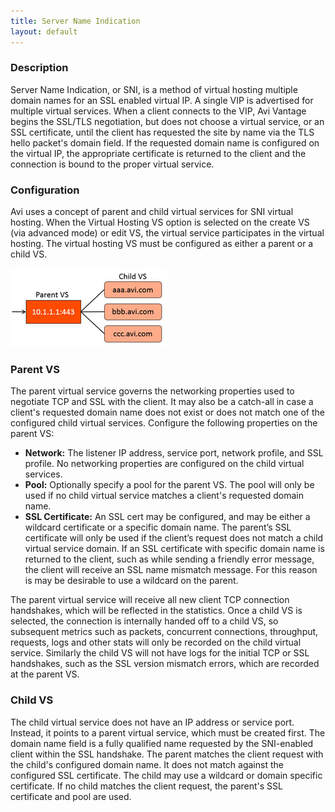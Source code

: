```yaml
---
title: Server Name Indication
layout: default
---
```

### Description

Server Name Indication, or SNI, is a method of virtual hosting multiple domain names for an SSL enabled virtual IP. A single VIP is advertised for multiple virtual services. When a client connects to the VIP, Avi Vantage begins the SSL/TLS negotiation, but does not choose a virtual service, or an SSL certificate, until the client has requested the site by name via the TLS hello packet's domain field. If the requested domain name is configured on the virtual IP, the appropriate certificate is returned to the client and the connection is bound to the proper virtual service.

### Configuration

Avi uses a concept of parent and child virtual services for SNI virtual hosting. When the Virtual Hosting VS option is selected on the create VS (via advanced mode) or edit VS, the virtual service participates in the virtual hosting. The virtual hosting VS must be configured as either a parent or a child VS.

<a href="img/apps_vs_sni.jpg"><img src="img/apps_vs_sni.jpg" alt="apps_vs_sni" width="250" height="126" class="alignright size-full wp-image-2079"></a>

### Parent VS

The parent virtual service governs the networking properties used to negotiate TCP and SSL with the client. It may also be a catch-all in case a client's requested domain name does not exist or does not match one of the configured child virtual services.
Configure the following properties on the parent VS:

* **Network:** The listener IP address, service port, network profile, and SSL profile. No networking properties are configured on the child virtual services.
* **Pool:** Optionally specify a pool for the parent VS. The pool will only be used if no child virtual service matches a client's requested domain name.
* **SSL Certificate:** An SSL cert may be configured, and may be either a wildcard certificate or a specific domain name. The parent’s SSL certificate will only be used if the client’s request does not match a child virtual service domain. If an SSL certificate with specific domain name is returned to the client, such as while sending a friendly error message, the client will receive an SSL name mismatch message. For this reason is may be desirable to use a wildcard on the parent. 

The parent virtual service will receive all new client TCP connection handshakes, which will be reflected in the statistics. Once a child VS is selected, the connection is internally handed off to a child VS, so subsequent metrics such as packets, concurrent connections, throughput, requests, logs and other stats will only be recorded on the child virtual service. Similarly the child VS will not have logs for the initial TCP or SSL handshakes, such as the SSL version mismatch errors, which are recorded at the parent VS.

### Child VS

The child virtual service does not have an IP address or service port. Instead, it points to a parent virtual service, which must be created first. The domain name field is a fully qualified name requested by the SNI-enabled client within the SSL handshake. The parent matches the client request with the child's configured domain name. It does not match against the configured SSL certificate. The child may use a wildcard or domain specific certificate.
If no child matches the client request, the parent's SSL certificate and pool are used.
